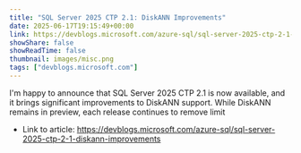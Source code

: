 ```yaml
---
title: "SQL Server 2025 CTP 2.1: DiskANN Improvements"
date: 2025-06-17T19:15:49+00:00
link: https://devblogs.microsoft.com/azure-sql/sql-server-2025-ctp-2-1-diskann-improvements
showShare: false
showReadTime: false
thumbnail: images/misc.png
tags: ["devblogs.microsoft.com"]
---
```

I'm happy to announce that SQL Server 2025 CTP 2.1 is now available, and it brings significant improvements to DiskANN support. While DiskANN remains in preview, each release continues to remove limit

- Link to article: https://devblogs.microsoft.com/azure-sql/sql-server-2025-ctp-2-1-diskann-improvements